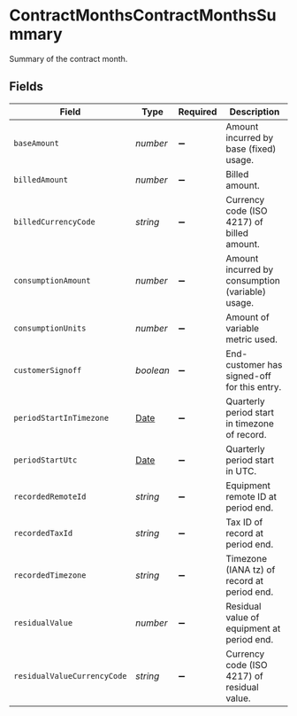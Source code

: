 # ContractMonthsContractMonthsSummary

Summary of the contract month.


## Fields

| Field                                                                                         | Type                                                                                          | Required                                                                                      | Description                                                                                   |
| --------------------------------------------------------------------------------------------- | --------------------------------------------------------------------------------------------- | --------------------------------------------------------------------------------------------- | --------------------------------------------------------------------------------------------- |
| `baseAmount`                                                                                  | *number*                                                                                      | :heavy_minus_sign:                                                                            | Amount incurred by base (fixed) usage.                                                        |
| `billedAmount`                                                                                | *number*                                                                                      | :heavy_minus_sign:                                                                            | Billed amount.                                                                                |
| `billedCurrencyCode`                                                                          | *string*                                                                                      | :heavy_minus_sign:                                                                            | Currency code (ISO 4217) of billed amount.                                                    |
| `consumptionAmount`                                                                           | *number*                                                                                      | :heavy_minus_sign:                                                                            | Amount incurred by consumption (variable) usage.                                              |
| `consumptionUnits`                                                                            | *number*                                                                                      | :heavy_minus_sign:                                                                            | Amount of variable metric used.                                                               |
| `customerSignoff`                                                                             | *boolean*                                                                                     | :heavy_minus_sign:                                                                            | End-customer has signed-off for this entry.                                                   |
| `periodStartInTimezone`                                                                       | [Date](https://developer.mozilla.org/en-US/docs/Web/JavaScript/Reference/Global_Objects/Date) | :heavy_minus_sign:                                                                            | Quarterly period start in timezone of record.                                                 |
| `periodStartUtc`                                                                              | [Date](https://developer.mozilla.org/en-US/docs/Web/JavaScript/Reference/Global_Objects/Date) | :heavy_minus_sign:                                                                            | Quarterly period start in UTC.                                                                |
| `recordedRemoteId`                                                                            | *string*                                                                                      | :heavy_minus_sign:                                                                            | Equipment remote ID at period end.                                                            |
| `recordedTaxId`                                                                               | *string*                                                                                      | :heavy_minus_sign:                                                                            | Tax ID of record at period end.                                                               |
| `recordedTimezone`                                                                            | *string*                                                                                      | :heavy_minus_sign:                                                                            | Timezone (IANA tz) of record at period end.                                                   |
| `residualValue`                                                                               | *number*                                                                                      | :heavy_minus_sign:                                                                            | Residual value of equipment at period end.                                                    |
| `residualValueCurrencyCode`                                                                   | *string*                                                                                      | :heavy_minus_sign:                                                                            | Currency code (ISO 4217) of residual value.                                                   |